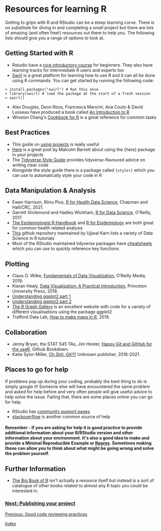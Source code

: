 # Resources for learning R

Getting to grips with R and RStudio can be a steep learning curve. There is no substitute for diving in and completing a small project but there are lots of amazing (and often free!) resources out there to help you. The following lists should give you a range of options to look at. 

## Getting Started with R
* Rstudio have a [nice introductory course](https://education.rstudio.com/learn/) for beginners. They also have learning tracks for intermediate R users and experts too
* [Swirl](https://swirlstats.com) is a great platform for learning how to use R and it can all be done using R commands. You can get started by running the following code:
```
> install.packages("swirl") # Run this once
> library(swirl) # load the package at the start of a fresh session
> swirl()
```
* Alex Douglas, Deon Roos, Francesca Mancini, Ana Couto & David Lusseau have produced a book called [An Introduction to R](https://intro2r.com/index.html)
* Winston Chang's [Cookbook for R](http://www.cookbook-r.com/) is a great reference for common tasks

## Best Practices
* This guide on [using projects](https://support.rstudio.com/hc/en-us/articles/200526207-Using-Projects) is really useful
* [Here](https://malco.io/2018/11/05/why-should-i-use-the-here-package-when-i-m-already-using-projects/) is a great post by Malcolm Barrett about using the {here} package in your projects
* The [Tidyverse Style Guide](https://style.tidyverse.org/) provides tidyverse-flavoured advice on writing clear code
* Alongside the style guide there is a package called `{styler}` which you can use to automatically style your code in R

## Data Manipulation & Analysis
* Ewen Harrison, Riinu Pius, [R for Health Data Science](https://argoshare.is.ed.ac.uk/healthyr_book/), Chapman and Hall/CRC, 2021.
* Garrett Grolemund and Hadley Wickham, [R for Data Science](https://r4ds.had.co.nz/index.html), O'Reilly, 2017.
* [The Epidemiologist R Handbook](https://epirhandbook.com/en/) and [R for Epidemiology](https://www.r4epi.com/) are both great for common health related analysis
* [This](https://github.com/ujjwalkarn/DataScienceR) github repository maintained by Ujjwal Karn lists a variety of Data Science in R tutorials
* Most of the RStudio maintained tidyverse packages have [cheatsheets](https://www.rstudio.com/resources/cheatsheets/) which you can use to quickly reference key functions

## Plotting
* Claus O. Wilke, [Fundamentals of Data Visualization](https://clauswilke.com/dataviz/), O’Reilly Media, 2019.
* Kieran Healy, [Data Visualization: A Practical Introduction](https://socviz.co/), Princeton University Press, 2018.
* [Understanding ggplot2 part 1](https://www.youtube.com/watch?v=h29g21z0a68&ab_channel=ThomasLinPedersen)
* [Understanding ggplot2 part 2](https://www.youtube.com/watch?v=0m4yywqNPVY&t=0s&ab_channel=ThomasLinPedersen)
* [The R Graph Gallery](https://www.r-graph-gallery.com/) is an excellent website with code for a variety of different visualisations using the package ggplot2
* Trafford Data Lab, [How to make maps in R](https://medium.com/@traffordDataLab/lets-make-a-map-in-r-7bd1d9366098), 2018.

## Collaboration
* Jenny Bryan, the STAT 545 TAs, Jim Hester, [Happy Git and GitHub for the useR](https://happygitwithr.com/), Github Bookdown.
* Katie Sylor-Miller, [Oh Shit, Git!?!](https://ohshitgit.com/) Unknown publisher, 2016-2021.

## Places to go for help
If problems pop up during your coding, probably the best thing to do is simply google it! Someone else will have encountered the same problem and asked for help before and very often people will give useful advice to help solve the issue. Failing that, there are some places online you can go for help.
* RStudio has [community support pages](https://community.rstudio.com/)
* [stackoverflow](https://stackoverflow.com/questions/tagged/r) is another common source of help
#### Remember - If you are asking for help it is good practice to provide additional information about your R/RStudio version and other information about your environment. It's also a good idea to make and provide a Minimal Reproducible Example or [Reprex](https://www.tidyverse.org/help/). Sometimes making these can allow you to think about what might be going wrong and solve the problem yourself.

## Further Information
* [The Big Book of R](https://www.bigbookofr.com/) isn't actually a resource itself but instead is a sort of catalogue of other books related to almost any R topic you could be interested in.


### [Next: Publishing your project](publishing.md)
[Previous: Good code reviewing practices](code-review.md)

[Index](index.md)
